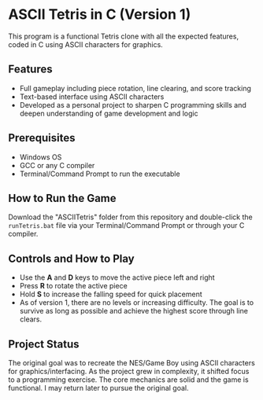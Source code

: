# ASCII Tetris in C (Version 1)

This program is a functional Tetris clone with all the expected features, coded in C using ASCII characters for graphics.

## Features

- Full gameplay including piece rotation, line clearing, and score tracking  
- Text-based interface using ASCII characters  
- Developed as a personal project to sharpen C programming skills and deepen understanding of game development and logic

## Prerequisites

- Windows OS  
- GCC or any C compiler  
- Terminal/Command Prompt to run the executable

## How to Run the Game

Download the "ASCIITetris" folder from this repository and double-click the `runTetris.bat` file via your Terminal/Command Prompt or through your C compiler.

## Controls and How to Play

- Use the **A** and **D** keys to move the active piece left and right  
- Press **R** to rotate the active piece  
- Hold **S** to increase the falling speed for quick placement  
- As of version 1, there are no levels or increasing difficulty. The goal is to survive as long as possible and achieve the highest score through line clears.

## Project Status

The original goal was to recreate the NES/Game Boy using ASCII characters for graphics/interfacing. As the project grew in complexity, it shifted focus to a programming exercise. The core mechanics are solid and the game is functional. I may return later to pursue the original goal.
